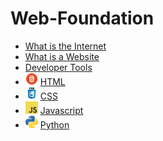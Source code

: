 # Web-Foundation

- [What is the Internet](./WebConcepts/INTERNET.md)
- [What is a Website ](./WebConcepts/WEBSITES.md)
- [Developer Tools](./DeveloperTools/README.md)
- <img src="./WebConcepts/assets/html-logo.png" alt="html logo" style="width:20px; height:20px;"/> [HTML](https://github.com/shanreed25/HTML) 
- <img src="./WebConcepts/assets/css.jpg" alt="css logo" style="width:20px; height:20px;"/>  [CSS](https://github.com/shanreed25/CSS) 
- <img src="./WebConcepts/assets/javascript.png" alt="JS logo" style="width:20px; height:20px;"/> [Javascript]() 
- <img src="./WebConcepts/assets/python.png" alt="python symbol" style="width:20px; height:20px;"/>  [Python](https://github.com/shanreed25/Python) 